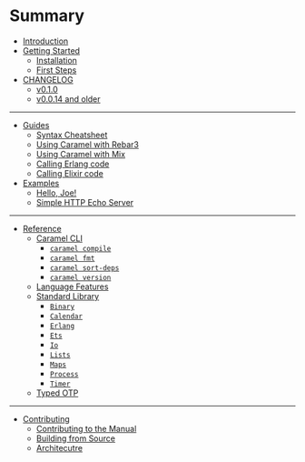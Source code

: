 # Summary

- [Introduction](./introduction.md)
- [Getting Started](./getting-started/index.md)
  - [Installation](./getting-started/installation.md)
  - [First Steps](./getting-started/first-steps.md)
- [CHANGELOG]()
  - [v0.1.0](./changelog/v0.1.0.md)
  - [v0.0.14 and older](./changelog/v0.0.14.md)

--------------------------------------------------------------------------------

- [Guides]()
  - [Syntax Cheatsheet](./guides/syntax-cheatsheet.md)
  - [Using Caramel with Rebar3]()
  - [Using Caramel with Mix]()
  - [Calling Erlang code](./guides/erlang-ffi.md)
  - [Calling Elixir code]()
- [Examples]()
  - [Hello, Joe!](./examples/hello-joe.md)
  - [Simple HTTP Echo Server](./examples/simple-http-echo-server.md)

--------------------------------------------------------------------------------

- [Reference](./reference/index.md)
  - [Caramel CLI](./reference/cli/default.md)
    - [`caramel compile`](./reference/cli/compile.md)
    - [`caramel fmt`](./reference/cli/fmt.md)
    - [`caramel sort-deps`](./reference/cli/sort-deps.md)
    - [`caramel version`](./reference/cli/version.md)
  - [Language Features]()
  - [Standard Library]()
    - [`Binary`]()
    - [`Calendar`]()
    - [`Erlang`]()
    - [`Ets`]()
    - [`Io`]()
    - [`Lists`]()
    - [`Maps`]()
    - [`Process`]()
    - [`Timer`]()
  - [Typed OTP]()

--------------------------------------------------------------------------------

- [Contributing]()
  - [Contributing to the Manual](./contrib/manual.md)
  - [Building from Source](./contrib/building.md)
  - [Architecutre]()
